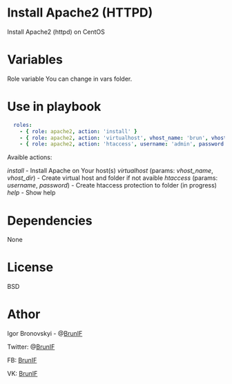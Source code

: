 # Install Apache2 (HTTPD)

Install Apache2 (httpd)  on CentOS

# Variables

Role variable You can change in vars folder.


# Use in playbook

```yaml
  roles:
    - { role: apache2, action: 'install' }
    - { role: apache2, action: 'virtualhost', vhost_name: 'brun', vhost_dir: '/var/www/html/brun' }
    - { role: apache2, action: 'htaccess', username: 'admin', password: 'admin' }
```
                                                                                
Avaible actions:

*install* - Install Apache on Your host(s)
*virtualhost* (params: *vhost_name*, *vhost_dir*) - Create virtual host and folder if not avaible
*htaccess* (params: *username*, *password*) - Create htaccess protection to folder (in progress)
*help* - Show help

# Dependencies

None

# License 

BSD

# Athor

Igor Bronovskyi - @[BrunIF](https://github.com/BrunIF)

Twitter: @[BrunIF](https://twitter.com/BrunIF)

FB: [BrunIF](https://fb.com/BrunIF)

VK: [BrunIF](https://vk.com/BrunIF)

